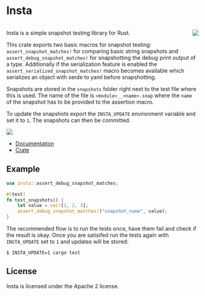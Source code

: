 # Insta

<a href="https://crates.io/crates/insta"><img src="https://img.shields.io/crates/v/insta.svg" alt=""></a>

<img src="https://github.com/mitsuhiko/insta/blob/master/screenshots/logo.png?raw=true" style="max-width: 250px; float: right">

Insta is a simple snapshot testing library for Rust.

This crate exports two basic macros for snapshot testing:
`assert_snapshot_matches!` for comparing basic string snapshots and
`assert_debug_snapshot_matches!` for snapshotting the debug print output of a
type. Additionally if the serialization feature is enabled the
`assert_serialized_snapshot_matches!` macro becomes available which serializes an
object with serde to yaml before snapshotting.

Snapshots are stored in the `snapshots` folder right next to the test file
where this is used.  The name of the file is `<module>__<name>.snap` where
the `name` of the snapshot has to be provided to the assertion macro.

To update the snapshots export the `INSTA_UPDATE` environment variable
and set it to `1`.  The snapshots can then be committed.

<img src="https://github.com/mitsuhiko/insta/blob/master/screenshots/insta.gif?raw=true">

* [Documentation](https://docs.rs/insta)
* [Crate](https://crates.io/crates/insta)

## Example

```rust
use insta::assert_debug_snapshot_matches;

#[test]
fn test_snapshots() {
    let value = vec![1, 2, 3];
    assert_debug_snapshot_matches!("snapshot_name", value);
}
```

The recommended flow is to run the tests once, have them fail and check
if the result is okay.  Once you are satisifed run the tests again with
`INSTA_UPDATE` set to `1` and updates will be stored:

```
$ INSTA_UPDATE=1 cargo test
```

## License

Insta is licensed under the Apache 2 license.
